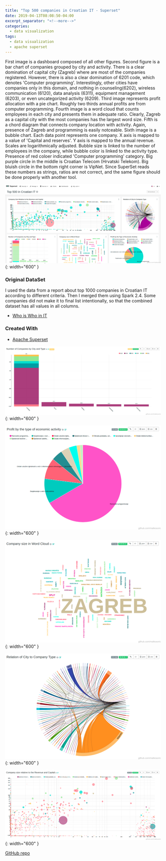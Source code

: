```yaml
---
title: "Top 500 companies in Croatian IT - Superset"
date: 2019-04-13T08:08:50-04:00
excerpt_separator: "<!--more-->"
categories:
  - data visualization
tags:
  - data visualization
  - apache superset
---
```



First image is a dashboard composed of all other figures.
Second figure is a bar chart of companies grouped by city and activity. There is a clear domination of capital city (Zagreb) where are most of the companies registered. However, there is also a clear domination of 6201 code, which denotes 'Computer programming'. Interestingly, other cities have companies only in this domain, and nothing in counseling(6202), wireless communication (6120), data analysis (6311), equipment management (6203), or even uncategorized activity (6209).
Third image represents profit allocation with a pie chart. Roughly two thirds annual profits are from computer programming.
Fourth image is a word cloud that counts employees in each city and presents them in adequate ratio. Clearly, Zagreb as a capital city with the most companies has the largest word size.
Fifth is a chord diagram that connects company location with activity. Again, presence of Zagreb and programming is easily notceable.
Sixth image is a bubble chart. Each data point represents one company. X axis is mapped to a value of 'Capital and reserves'. Y axis is mapped to the annual revenue. Scales are logarithmically adjusted. Bubble size is linked to the number of employees in the company, while bubble color is linked to the activity type. Presence of red coloer indicated 'Computer programming' category. Big purple circle in the middle is Croatian Telecom (Hrvatski Telekom). Big bluish circle in the bottom right corner is VipNet. Since SuperSet reads these numbers as strings, ratios are not correct, and the same figure should be done properly with another tool.

![alt text](https://raw.githubusercontent.com/matkosoric/Data-Visualizations/master/Superset/Top500/1.dashboard.png?raw=true "Title"){: width="600" }

<!--more-->

### Original DataSet

I used the data from a report about top 1000 companies in Croatian IT according to different criteria.
Then I merged them using Spark 2.4.
Some companies did not make it to final list intentionally, so that the combined dataset has all values in all columns.

* [Who is Who in IT](https://whoiswhoinit.com/novosti/29-najboljih-1000-hrvatskih-visoko-tehnoloskih-tvrtki-po-kriteriju-kapitala-i-rezervi)


### Created With

* [Apache Superset](https://superset.incubator.apache.org/)



![alt text](https://raw.githubusercontent.com/matkosoric/Data-Visualizations/master/Superset/Top500/2.companies_by_city.png?raw=true "Title"){: width="600" }

![alt text](https://raw.githubusercontent.com/matkosoric/Data-Visualizations/master/Superset/Top500/3.profit_by_type.png?raw=true "Title"){: width="600" }

![alt text](https://raw.githubusercontent.com/matkosoric/Data-Visualizations/master/Superset/Top500/4.size_word_cloud.png?raw=true "Title"){: width="600" }

![alt text](https://raw.githubusercontent.com/matkosoric/Data-Visualizations/master/Superset/Top500/5.city_to_company_type.png?raw=true "Title"){: width="600" }
    
![alt text](https://raw.githubusercontent.com/matkosoric/Data-Visualizations/master/Superset/Top500/6.company_size.png?raw=true "Title"){: width="600" }


[GitHub repo](https://github.com/matkosoric/Data-Visualizations/tree/master/Superset/Top500)

